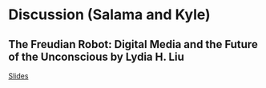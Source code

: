 # Discussion (Salama and Kyle)
## The Freudian Robot: Digital Media and the Future of the Unconscious by Lydia H. Liu
[Slides](https://docs.google.com/presentation/d/1ySwoVKtYigViaE8I0z0hg3wvL_GbzGvMBjF8glHGqoI/edit?usp=sharing)
